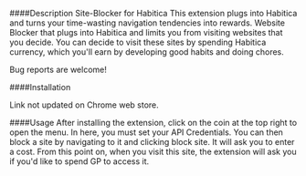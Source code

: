 ####Description
Site-Blocker for Habitica This extension plugs into Habitica and turns your time-wasting navigation tendencies into rewards. Website Blocker that plugs into Habitica and limits you from visiting websites that you decide.
You can decide to visit these sites by spending Habitica currency, which you'll earn by developing good habits and doing chores.

Bug reports are welcome!

####Installation

Link not updated on Chrome web store.

####Usage
After installing the extension, click on the coin at the top right to open the menu. In here, you must set your API Credentials. You can then block a site by navigating to it and clicking block site. It will ask you to enter a cost.
From this point on, when you visit this site, the extension will ask you if you'd like to spend GP to access it.
